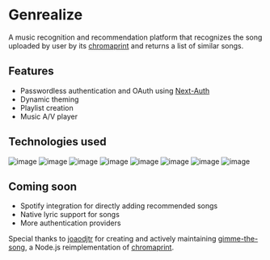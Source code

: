 # Genrealize
A music recognition and recommendation platform that recognizes the song uploaded by user by its [chromaprint](https://acoustid.org/chromaprint) and returns a list of similar songs.

## Features
- Passwordless authentication and OAuth using [Next-Auth](https://next-auth.js.org/)
- Dynamic theming
- Playlist creation
- Music A/V player

## Technologies used
![image](https://img.shields.io/badge/next.js-000000?style=for-the-badge&logo=next.js&logoColor=white)
![image](https://img.shields.io/badge/MongoDB-4EA94B?style=for-the-badge&logo=mongodb&logoColor=white)
![image](https://img.shields.io/badge/Material--UI-0081CB?style=for-the-badge&logo=material-ui&logoColor=white)
![image](https://img.shields.io/badge/YouTube-FF0000?style=for-the-badge&logo=youtube&logoColor=white)
![image](https://img.shields.io/badge/Tensorflow-FF6F00?style=for-the-badge&logo=tensorflow&logoColor=white)
![image](https://img.shields.io/badge/Keras-D00000?style=for-the-badge&logo=keras&logoColor=white)
![image](https://img.shields.io/badge/Numpy-013243?style=for-the-badge&logo=numpy&logoColor=white)
![image](https://img.shields.io/badge/SciPy-8CAAE6?style=for-the-badge&logo=scipy&logoColor=white)

## Coming soon
- Spotify integration for directly adding recommended songs
- Native lyric support for songs
- More authentication providers

Special thanks to [joaodjtr](https://github.com/joaodjtr) for creating and actively maintaining [gimme-the-song](https://www.npmjs.com/package/gimme-the-song), a Node.js reimplementation of [chromaprint](https://github.com/acoustid/chromaprint).